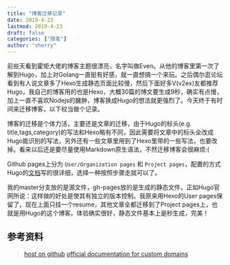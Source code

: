 ```yaml
---
title: "博客迁移记录"
date: 2019-4-23
lastmod: 2019-4-23
draft: false
categories: ["随笔"]
author: "sherry"
---
```

前些天看到霍矩大佬的博客主题很漂亮，名字叫做Even。从他的博客里第一次了解到Hugo，加上对Golang一直挺有好感，就一直想搞一个来玩。之后偶尔逛论坛看到有人说文章多了Hexo生成静态页面比较慢，然后下面好多V(v2ex)友都推荐Hugo，我自己的博客用的也是Hexo，大概30篇的博文要生成9秒，确实有点慢，加上一直不喜欢Nodejs的臃肿，博客换成Hugo的想法就更强烈了。今天终于有时间来迁移博客，以下权当做个记录。

<!--more-->

博客的迁移是个体力活，主要还是文章的迁移，由于Hugo的标头(e.g. title,tags,category)的写法和Hexo略有不同，因此需要将文章中的标头全改成Hugo能识别的写法，另外还有一些文章里用到了Hexo里带的一些写法，也要改掉。看来以后还是要尽量使用Markdown原生语法，不然迁移博客会很麻烦:(

Github pages上分为 `User/Organization pages` 和 `Project pages`，配置的方式Hugo的[文档](https://gohugo.io/hosting-and-deployment/hosting-on-github/)写的很详细，选择一种按照步骤走就可以了。

我的master分支放的是源文件，gh-pages放的是生成的静态文件，正如Hugo官网所说：这样做的好处是使其有独立的版本控制。我原来用Hexo的User pages保留了，现在上面只挂一个resume，其他文章全都迁移到了Project pages上，也就是用Hugo的这个博客。体验确实很好，静态文件基本上是秒生成，完美！

## 参考资料

> [host on github](https://gohugo.io/hosting-and-deployment/hosting-on-github/)
> [official documentation for custom domains](https://help.github.com/articles/using-a-custom-domain-with-github-pages/)